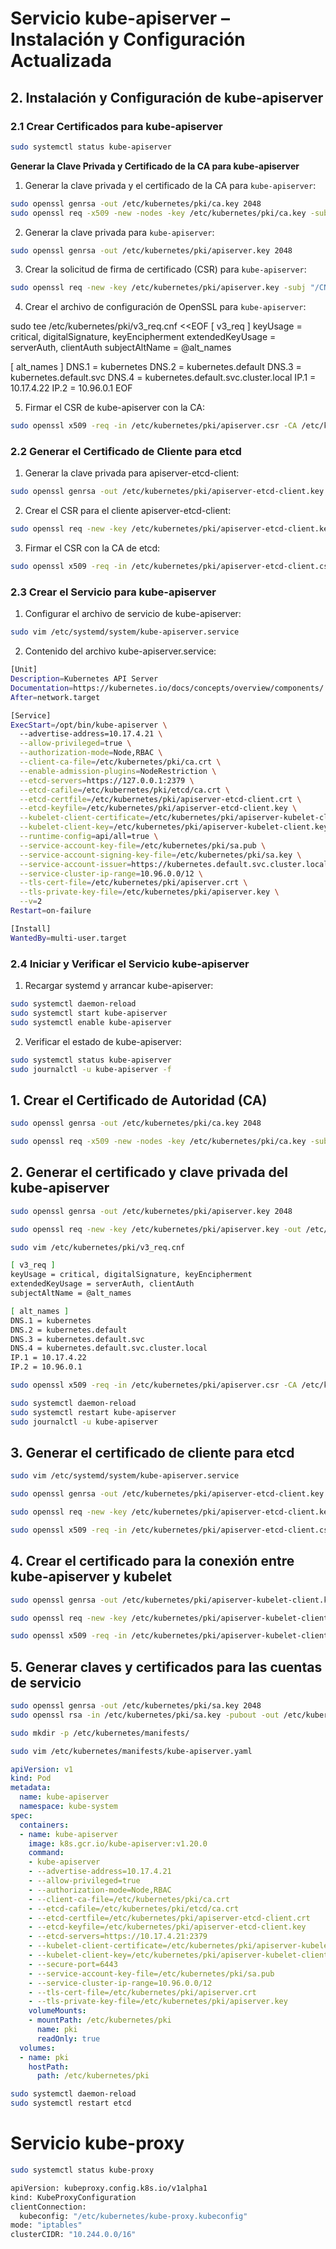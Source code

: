 # Servicio kube-apiserver – Instalación y Configuración Actualizada


## 2. Instalación y Configuración de kube-apiserver

### 2.1 Crear Certificados para kube-apiserver


```bash
sudo systemctl status kube-apiserver
```

**Generar la Clave Privada y Certificado de la CA para kube-apiserver**

1. Generar la clave privada y el certificado de la CA para `kube-apiserver`:

```bash
sudo openssl genrsa -out /etc/kubernetes/pki/ca.key 2048
sudo openssl req -x509 -new -nodes -key /etc/kubernetes/pki/ca.key -subj "/CN=kubernetes-ca" -days 365 -out /etc/kubernetes/pki/ca.crt
```

2. Generar la clave privada para `kube-apiserver`:


```bash
sudo openssl genrsa -out /etc/kubernetes/pki/apiserver.key 2048
```

3. Crear la solicitud de firma de certificado (CSR) para `kube-apiserver`:

```bash
sudo openssl req -new -key /etc/kubernetes/pki/apiserver.key -subj "/CN=kube-apiserver" -out /etc/kubernetes/pki/apiserver.csr
```

4. Crear el archivo de configuración de OpenSSL para `kube-apiserver`:

sudo tee /etc/kubernetes/pki/v3_req.cnf <<EOF
[ v3_req ]
keyUsage = critical, digitalSignature, keyEncipherment
extendedKeyUsage = serverAuth, clientAuth
subjectAltName = @alt_names

[ alt_names ]
DNS.1 = kubernetes
DNS.2 = kubernetes.default
DNS.3 = kubernetes.default.svc
DNS.4 = kubernetes.default.svc.cluster.local
IP.1 = 10.17.4.22
IP.2 = 10.96.0.1
EOF


5. Firmar el CSR de kube-apiserver con la CA:

   
```bash
sudo openssl x509 -req -in /etc/kubernetes/pki/apiserver.csr -CA /etc/kubernetes/pki/ca.crt -CAkey /etc/kubernetes/pki/ca.key -CAcreateserial -out /etc/kubernetes/pki/apiserver.crt -days 365 -extensions v3_req -extfile /etc/kubernetes/pki/v3_req.cnf
```



### 2.2 Generar el Certificado de Cliente para etcd

1. Generar la clave privada para apiserver-etcd-client:


```bash
sudo openssl genrsa -out /etc/kubernetes/pki/apiserver-etcd-client.key 2048
```



2. Crear el CSR para el cliente apiserver-etcd-client:

```bash
sudo openssl req -new -key /etc/kubernetes/pki/apiserver-etcd-client.key -subj "/CN=apiserver-etcd-client" -out /etc/kubernetes/pki/apiserver-etcd-client.csr
```



3. Firmar el CSR con la CA de etcd:

```bash
sudo openssl x509 -req -in /etc/kubernetes/pki/apiserver-etcd-client.csr -CA /etc/kubernetes/pki/etcd/ca.crt -CAkey /etc/kubernetes/pki/etcd/ca.key -CAcreateserial -out /etc/kubernetes/pki/apiserver-etcd-client.crt -days 365
```


### 2.3 Crear el Servicio para kube-apiserver

1. Configurar el archivo de servicio de kube-apiserver:
  
```bash
sudo vim /etc/systemd/system/kube-apiserver.service
```

2. Contenido del archivo kube-apiserver.service:


```bash
[Unit]
Description=Kubernetes API Server
Documentation=https://kubernetes.io/docs/concepts/overview/components/
After=network.target

[Service]
ExecStart=/opt/bin/kube-apiserver \
  --advertise-address=10.17.4.21 \
  --allow-privileged=true \
  --authorization-mode=Node,RBAC \
  --client-ca-file=/etc/kubernetes/pki/ca.crt \
  --enable-admission-plugins=NodeRestriction \
  --etcd-servers=https://127.0.0.1:2379 \
  --etcd-cafile=/etc/kubernetes/pki/etcd/ca.crt \
  --etcd-certfile=/etc/kubernetes/pki/apiserver-etcd-client.crt \
  --etcd-keyfile=/etc/kubernetes/pki/apiserver-etcd-client.key \
  --kubelet-client-certificate=/etc/kubernetes/pki/apiserver-kubelet-client.crt \
  --kubelet-client-key=/etc/kubernetes/pki/apiserver-kubelet-client.key \
  --runtime-config=api/all=true \
  --service-account-key-file=/etc/kubernetes/pki/sa.pub \
  --service-account-signing-key-file=/etc/kubernetes/pki/sa.key \
  --service-account-issuer=https://kubernetes.default.svc.cluster.local \
  --service-cluster-ip-range=10.96.0.0/12 \
  --tls-cert-file=/etc/kubernetes/pki/apiserver.crt \
  --tls-private-key-file=/etc/kubernetes/pki/apiserver.key \
  --v=2
Restart=on-failure

[Install]
WantedBy=multi-user.target
```

### 2.4 Iniciar y Verificar el Servicio kube-apiserver

1. Recargar systemd y arrancar kube-apiserver:

```bash
sudo systemctl daemon-reload
sudo systemctl start kube-apiserver
sudo systemctl enable kube-apiserver
```

2. Verificar el estado de kube-apiserver:

```bash
sudo systemctl status kube-apiserver
sudo journalctl -u kube-apiserver -f
```



























## 1. Crear el Certificado de Autoridad (CA)

```bash
sudo openssl genrsa -out /etc/kubernetes/pki/ca.key 2048

sudo openssl req -x509 -new -nodes -key /etc/kubernetes/pki/ca.key -subj "/CN=kubernetes-ca" -days 365 -out /etc/kubernetes/pki/ca.crt
```


## 2. Generar el certificado y clave privada del kube-apiserver

```bash
sudo openssl genrsa -out /etc/kubernetes/pki/apiserver.key 2048

sudo openssl req -new -key /etc/kubernetes/pki/apiserver.key -out /etc/kubernetes/pki/apiserver.csr -subj "/CN=kube-apiserver"
```

```bash
sudo vim /etc/kubernetes/pki/v3_req.cnf
```

```bash
[ v3_req ]
keyUsage = critical, digitalSignature, keyEncipherment
extendedKeyUsage = serverAuth, clientAuth
subjectAltName = @alt_names

[ alt_names ]
DNS.1 = kubernetes
DNS.2 = kubernetes.default
DNS.3 = kubernetes.default.svc
DNS.4 = kubernetes.default.svc.cluster.local
IP.1 = 10.17.4.22
IP.2 = 10.96.0.1
```


```bash
sudo openssl x509 -req -in /etc/kubernetes/pki/apiserver.csr -CA /etc/kubernetes/pki/ca.crt -CAkey /etc/kubernetes/pki/ca.key -CAcreateserial -out /etc/kubernetes/pki/apiserver.crt -days 365 -extensions v3_req -extfile /etc/kubernetes/pki/v3_req.cnf
```


```bash
sudo systemctl daemon-reload
sudo systemctl restart kube-apiserver
sudo journalctl -u kube-apiserver
```



## 3.  Generar el certificado de cliente para etcd


```bash
sudo vim /etc/systemd/system/kube-apiserver.service
```


```bash
sudo openssl genrsa -out /etc/kubernetes/pki/apiserver-etcd-client.key 2048

sudo openssl req -new -key /etc/kubernetes/pki/apiserver-etcd-client.key -out /etc/kubernetes/pki/apiserver-etcd-client.csr -subj "/CN=etcd-client"

sudo openssl x509 -req -in /etc/kubernetes/pki/apiserver-etcd-client.csr -CA /etc/kubernetes/pki/ca.crt -CAkey /etc/kubernetes/pki/ca.key -CAcreateserial -out /etc/kubernetes/pki/apiserver-etcd-client.crt -days 365
```


## 4. Crear el certificado para la conexión entre kube-apiserver y kubelet


```bash
sudo openssl genrsa -out /etc/kubernetes/pki/apiserver-kubelet-client.key 2048

sudo openssl req -new -key /etc/kubernetes/pki/apiserver-kubelet-client.key -out /etc/kubernetes/pki/apiserver-kubelet-client.csr -subj "/CN=kube-apiserver-kubelet-client"

sudo openssl x509 -req -in /etc/kubernetes/pki/apiserver-kubelet-client.csr -CA /etc/kubernetes/pki/ca.crt -CAkey /etc/kubernetes/pki/ca.key -CAcreateserial -out /etc/kubernetes/pki/apiserver-kubelet-client.crt -days 365
```

##  5. Generar claves y certificados para las cuentas de servicio

```bash
sudo openssl genrsa -out /etc/kubernetes/pki/sa.key 2048
sudo openssl rsa -in /etc/kubernetes/pki/sa.key -pubout -out /etc/kubernetes/pki/sa.pub
```

```bash
sudo mkdir -p /etc/kubernetes/manifests/
```



```bash
sudo vim /etc/kubernetes/manifests/kube-apiserver.yaml
```

```yaml
apiVersion: v1
kind: Pod
metadata:
  name: kube-apiserver
  namespace: kube-system
spec:
  containers:
  - name: kube-apiserver
    image: k8s.gcr.io/kube-apiserver:v1.20.0
    command:
    - kube-apiserver
    - --advertise-address=10.17.4.21
    - --allow-privileged=true
    - --authorization-mode=Node,RBAC
    - --client-ca-file=/etc/kubernetes/pki/ca.crt
    - --etcd-cafile=/etc/kubernetes/pki/etcd/ca.crt
    - --etcd-certfile=/etc/kubernetes/pki/apiserver-etcd-client.crt
    - --etcd-keyfile=/etc/kubernetes/pki/apiserver-etcd-client.key
    - --etcd-servers=https://10.17.4.21:2379
    - --kubelet-client-certificate=/etc/kubernetes/pki/apiserver-kubelet-client.crt
    - --kubelet-client-key=/etc/kubernetes/pki/apiserver-kubelet-client.key
    - --secure-port=6443
    - --service-account-key-file=/etc/kubernetes/pki/sa.pub
    - --service-cluster-ip-range=10.96.0.0/12
    - --tls-cert-file=/etc/kubernetes/pki/apiserver.crt
    - --tls-private-key-file=/etc/kubernetes/pki/apiserver.key
    volumeMounts:
    - mountPath: /etc/kubernetes/pki
      name: pki
      readOnly: true
  volumes:
  - name: pki
    hostPath:
      path: /etc/kubernetes/pki
```

```bash
sudo systemctl daemon-reload
sudo systemctl restart etcd
```



# Servicio kube-proxy


```bash
sudo systemctl status kube-proxy
```

```bash
apiVersion: kubeproxy.config.k8s.io/v1alpha1
kind: KubeProxyConfiguration
clientConnection:
  kubeconfig: "/etc/kubernetes/kube-proxy.kubeconfig"
mode: "iptables"
clusterCIDR: "10.244.0.0/16"
```
